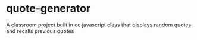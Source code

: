 # quote-generator
A classroom project built in cc javascript class that displays random quotes and recalls previous quotes

